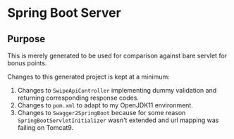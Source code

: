 # Spring Boot Server 

## Purpose

This is merely generated to be used for comparison against bare servlet for bonus points.

Changes to this generated project is kept at a minimum:

1. Changes to `SwipeApiController` implementing dummy validation and returning corresponding response codes.
2. Changes to `pom.xml` to adapt to my OpenJDK11 environment.
3. Changes to `Swagger2SpringBoot` because for some reason `SpringBootServletInitializer` wasn't extended and url mapping was failing on Tomcat9.
